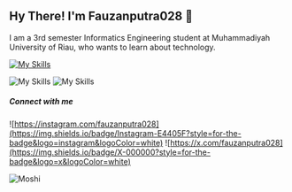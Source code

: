 ## Hy There! I'm Fauzanputra028 👋

<!--
**fauzanputra028/fauzanputra028** is a ✨ _special_ ✨ repository because its `README.md` (this file) appears on your GitHub profile.

Here are some ideas to get you started:

- 🔭 I’m currently working on ...
- 🌱 I’m currently learning ...
- 👯 I’m looking to collaborate on ...
- 🤔 I’m looking for help with ...
- 💬 Ask me about ...
- 📫 How to reach me: ...
- 😄 Pronouns: ...
- ⚡ Fun fact: ...
-->


I am a 3rd semester Informatics Engineering student at Muhammadiyah University of Riau, who wants to learn about technology.


[![My Skills](https://skillicons.dev/icons?i=js,html,css,react,tailwind,bootstrap,vscode,vite)](https://skillicons.dev)

![My Skills](https://img.shields.io/badge/code-VSCode-007ACC?logo=visualstudiocode&logoColor=white&style=for-the-badge) ![My Skills](https://img.shields.io/badge/listening-Spotify-1DB954?logo=spotify&logoColor=white&style=for-the-badge)


##### Connect with me
![https://instagram.com/fauzanputra028](https://img.shields.io/badge/Instagram-E4405F?style=for-the-badge&logo=instagram&logoColor=white) ![https://x.com/fauzanputra028](https://img.shields.io/badge/X-000000?style=for-the-badge&logo=x&logoColor=white) 

![Moshi](https://media1.tenor.com/m/TzZnzcAdKHAAAAAd/elin-jkt48-elin-jeketi.gif)
